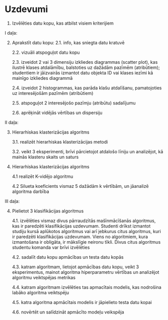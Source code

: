 # Uzdevumi

1. Izvēlēties datu kopu, kas atbilst visiem kriterijiem

I daļa:

2. Aprakstīt datu kopu:
   2.1. info, kas sniegta datu kratuvē

   2.2. vizuāli atspoguļot datu kopu

   2.3. izveidot 2 vai 3 dimensiju izkliedes diagrammas (scatter plot), kas ilustrē klases atdalāmību, balstoties uz dažādām pazīmēm (atribūtiem); studentiem ir jāizvairās izmantot datu objekta ID vai klases iezīmi kā mainīgo izkliedes diagrammā

   2.4. izveidot 2 histogrammas, kas parāda klašu atdalīšanu, pamatojoties uz interesējošām pazīmēm (atribūtiem)

   2.5. atspoguļot 2 interesējošo pazīmju (atribūtu) sadalījumu

   2.6. aprēķināt vidējās vērtības un dispersiju

II daļa:

3.  Hierarhiskas klasterizācijas algoritms

    3.1. realizēt hierarhiskas klasterizācijas metodi

    3.2. veikt 3 eksperimenti, brīvi pārcietojot atdalošo līniju un analizējot, kā mainās klasteru skaits un saturs

4.  Hierarhiskas klasterizācijas algoritms

    4.1 realizēt K-vidējo algoritmu

    4.2 Silueta koeficients vismaz 5 dažādām k vērtībām, un jāanalizē algoritma darbība

III daļa:

4. Pielietot 3 klasifikācijas algoritmus

   4.1. izvēlēties vismaz divus pārraudzītās mašīnmācīšanās algoritmus, kas ir paredzēti klasifikācijas uzdevumam. Studenti drīkst izmantot studiju kursā aplūkotos algoritmus vai arī jebkurus citus algoritmus, kuri ir paredzēti klasifikācijas uzdevumam. Viens no algoritmiem, kura izmantošana ir obligāta, ir mākslīgie neironu tīkli. Divus citus algoritmus studentu komanda var brīvi izvēlēties

   4.2. sadalīt datu kopu apmācības un testa datu kopās

   4.3. katram algoritmam, lietojot apmācības datu kopu, veikt 3 eksperimentus, mainot algoritma hiperparametru vērtības un analizējot algoritmu veiktspējas metrikas

   4.4. katram algoritmam izvēlēties tas apmacītais modelis, kas nodrošina labāko algoritma veiktspēju

   4.5. katra algoritma apmācītais modelis ir jāpielieto testa datu kopai

   4.6. novērtēt un salīdzināt apmācīto modeļu veikspēja
